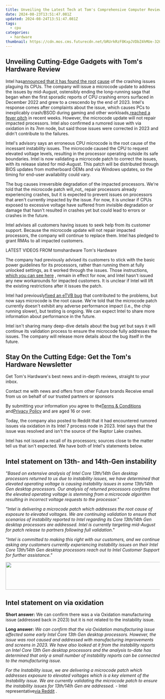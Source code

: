 ```yaml
---
title: Unveiling the Latest Tech at Tom's Comprehensive Computer Reviews
date: 2024-08-23T13:51:47.081Z
updated: 2024-08-24T13:51:47.081Z
tags:
  - cpu
categories:
  - hardware
thumbnail: https://cdn.mos.cms.futurecdn.net/bRUrkRzF8KxpJVDbZ4hMUe-320-80.png
---
```


## Unveiling Cutting-Edge Gadgets with Tom's Hardware Review

Intel has[announced that it has found the root](https://community.intel.com/t5/Processors/July-2024-Update-on-Instability-Reports-on-Intel-Core-13th-and/m-p/1617113#M74792) [cause](https://community.intel.com/t5/Processors/July-2024-Update-on-Instability-Reports-on-Intel-Core-13th-and/m-p/1617113#M74792) of the crashing issues plaguing its CPUs. The company will issue a microcode update to address the issues by mid-August, ostensibly ending the long-running saga that began when the first sporadic reports of CPU crashing errors surfaced in December 2022 and grew to a crescendo by the end of 2023\. Intel's response comes after complaints about the issue, which causes PCs to inexplicably crash/BSOD during gaming and other workloads,[reached a fever pitch](https://www.tomshardware.com/pc-components/cpus/game-publisher-claims-100-crash-rate-with-intel-cpus-alderon-games-says-company-sells-defective-13th-and-14th-gen-chips) in recent weeks. However, the microcode update will not repair impacted processors. Intel also confirmed a rumored issue with via oxidation in its 7nm node, but said those issues were corrected in 2023 and didn't contribute to the failures.

 Intel's advisory says an erroneous CPU microcode is the root cause of the incessant instability issues. The microcode caused the CPU to request elevated voltage levels, resulting in the processor operating outside its safe boundaries. Intel is now validating a microcode patch to correct the issues, with its release slated for mid-August. This patch will be distributed through BIOS updates from motherboard OEMs and via Windows updates, so the timing for end-user availability could vary.

 The bug causes irreversible degradation of the impacted processors. We're told that the microcode patch will_not_ repair processors already experiencing crashes, but it is expected to prevent issues on processors that aren't currently impacted by the issue. For now, it is unclear if CPUs exposed to excessive voltage have suffered from invisible degradation or damage that hasn't resulted in crashes yet but could lead to errors or crashes in the future.

 Intel advises all customers having issues to seek help from its customer support. Because the microcode update will not repair impacted processors, the company will continue to replace them. Intel has pledged to grant RMAs to all impacted customers.

 LATEST VIDEOS FROM tomshardware Tom's Hardware

 The company had previously advised its customers to stick with the basic power guidelines for its processors, rather than running them at fully unlocked settings, as it worked through the issues. Those instructions, [which you can see here](https://www.tomshardware.com/pc-components/cpus/intel-issues-official-statement-on-core-k-series-crashes-stick-to-intels-official-power-profiles) , remain in effect for now, and Intel hasn't issued any new workarounds for impacted customers. It is unclear if Intel will lift the existing restrictions after it issues the patch.

 Intel had previously[fixed an eTVB bug](https://www.tomshardware.com/pc-components/cpus/intel-denies-reports-that-it-identified-a-root-cause-for-core-i9-crashing-issues-investigation-continues) that contributed to the problems, but now says microcode is the root cause. We're told that the microcode patch currently doesn't exhibit any adverse performance impact (i.e., the chip running slower), but testing is ongoing. We can expect Intel to share more information about performance in the future.

 Intel isn't sharing many deep-dive details about the bug yet but says it will continue its validation process to ensure the microcode fully addresses the issues. The company will release more details about the bug itself in the future.

## Stay On the Cutting Edge: Get the Tom's Hardware Newsletter

 Get Tom's Hardware's best news and in-depth reviews, straight to your inbox.

 Contact me with news and offers from other Future brands  Receive email from us on behalf of our trusted partners or sponsors

 By submitting your information you agree to the[Terms & Conditions](https://futureplc.com/terms-conditions/) and[Privacy Policy](https://futureplc.com/privacy-policy/) and are aged 16 or over.

 Today, the company also posted to Reddit that it had encountered rumored issues via oxidation in its Intel 7 process node in 2023\. Intel says that the issue was resolved and isn't the source of the Raptor Lake crashes.

 Intel has not issued a recall of its processors; sources close to the matter tell us that isn't expected. We have both of Intel's statements below.

## Intel statement on 13th- and 14th-Gen instability

 _"Based on extensive analysis of Intel Core 13th/14th Gen desktop processors returned to us due to instability issues, we have determined that elevated operating voltage is causing instability issues in some 13th/14th Gen desktop processors. Our analysis of returned processors confirms that the elevated operating voltage is stemming from a microcode algorithm resulting in incorrect voltage requests to the processor."_

 _"Intel is delivering a microcode patch which addresses the root cause of exposure to elevated voltages. We are continuing validation to ensure that scenarios of instability reported to Intel regarding its Core 13th/14th Gen desktop processors are addressed. Intel is currently targeting mid-August for patch release to partners following full validation."_

 _"Intel is committed to making this right with our customers, and we continue asking any customers currently experiencing instability issues on their Intel Core 13th/14th Gen desktop processors reach out to Intel Customer Support for further assistance."_

<!-- affiliate ads begin -->
<a href="https://zonlipartnershipprogram.pxf.io/c/5597632/1596691/17882" target="_top" id="1596691"><img src="//a.impactradius-go.com/display-ad/17882-1596691" border="0" alt="" width="728" height="90"/></a><img height="0" width="0" src="https://imp.pxf.io/i/5597632/1596691/17882" style="position:absolute;visibility:hidden;" border="0" />
<!-- affiliate ads end -->
## Intel statement on via oxidation

**Short answer:** We can confirm there was a via Oxidation manufacturing issue (addressed back in 2023) but it is not related to the instability issue.

**Long answer:**   _We can confirm that the via Oxidation manufacturing issue affected some early Intel Core 13th Gen desktop processors. However, the issue was root caused and addressed with manufacturing improvements and screens in 2023\. We have also looked at it from the instability reports on Intel Core 13th Gen desktop processors and the analysis to-date has determined that only a small number of instability reports can be connected to the manufacturing issue._

 _For the Instability issue, we are delivering a microcode patch which addresses exposure to elevated voltages which is a key element of the Instability issue. We are currently validating the microcode patch to ensure the instability issues for 13th/14th Gen are addressed. -_ Intel representative[via Reddit](https://www.reddit.com/r/intel/comments/1e9mf04/comment/lefz09c/) .


<ins class="adsbygoogle"
     style="display:block"
     data-ad-format="autorelaxed"
     data-ad-client="ca-pub-7571918770474297"
     data-ad-slot="1223367746"></ins>



<ins class="adsbygoogle"
     style="display:block"
     data-ad-client="ca-pub-7571918770474297"
     data-ad-slot="8358498916"
     data-ad-format="auto"
     data-full-width-responsive="true"></ins>


